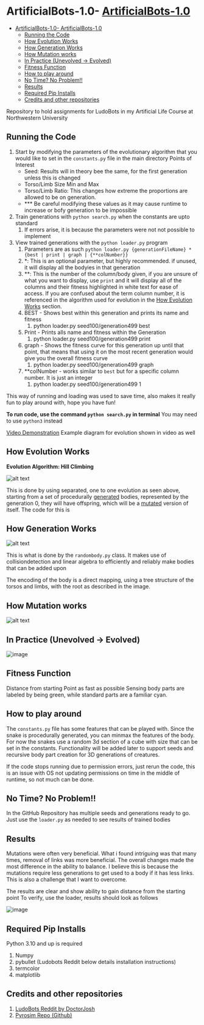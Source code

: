# ArtificialBots-1.0- [ArtificialBots-1.0](#artificialbots-10)
- [ArtificialBots-1.0- ArtificialBots-1.0](#artificialbots-10--artificialbots-10)
  - [Running the Code](#running-the-code)
  - [How Evolution Works](#how-evolution-works)
  - [How Generation Works](#how-generation-works)
  - [How Mutation works](#how-mutation-works)
  - [In Practice (Unevolved -\> Evolved)](#in-practice-unevolved---evolved)
  - [Fitness Function](#fitness-function)
  - [How to play around](#how-to-play-around)
  - [No Time? No Problem!!](#no-time-no-problem)
  - [Results](#results)
  - [Required Pip Installs](#required-pip-installs)
  - [Credits and other repositories](#credits-and-other-repositories)

Repository to hold assignments for LudoBots in my Artificial Life Course at Northwestern University

## Running the Code
1. Start by modifying the parameters of the evolutionary algorithm that you would like to set in the `constants.py` file in the main directory
  Points of Interest
    - Seed: Results will in theory bee the same, for the first generation unless this is changed
    - Torso/Limb Size Min and Max
    -  Torso/Limb Ratio: This changes how extreme the proportions are allowed to be on generation. 
    -  *** Be careful modifying these values as it may cause runtime to increase or bofy generation to be impossible
2. Train generations with `python search.py` when the constants are upto standard
   1. If errors arise, it is because the parameters were not not possible to implement
3. View trained generations with the `python loader.py` program
   1. Parameters are as such `python loader.py {generationFileName} *{best | print | graph | {**colNumber}} `
   2. *: This is an optional parameter, but highly recommended. if unused, it will display all the bodyies in that generation
   3. **: This is the number of the column/body given, if you are unsure of what you want to display, use `print` and it will display all of the columns and their fitness highlighted in white text for ease of access. If you are confused about the term column number, it is referenced in the algorithm used for evolution in the [How Evolution Works](#how-evolution-works) section.
   4. BEST - Shows best within this generation and prints its name and fitness
      1. python loader.py seed100/generation499 best
   5. Print - Prints alls name and fitness within the Generation
      1. python loader.py seed100/generation499 print
   6. graph - Shows the fitness curve for this generation up until that point, that means that using it on the most recent generation would give you the overall fitness curve
      1. python loader.py seed100/generation499 graph
   7. **colNumber - works similar to `best` but for a specific column number. It is just an integer
      1. python loader.py seed100/generation499 1

This way of running and loading was used to save time, also makes it really fun to play around with, hope you have fun!


**To run code, use the command `python search.py` in terminal**
You may need to use `python3` instead


[Video Demonstration](https://youtu.be/-SnFG_7EwTQ)
Example diagram for evolution shown in video as well

## How Evolution Works

**Evolution Algorithm: Hill Climbing**

![alt text](readmeImgs/Abstract_Evolution.png)

This is done by using separated, one to one evolution as seen above,  starting from a set of procedurally [generated](#how-generation-works) bodies, represented by the generation 0, they will have offspring, which will be a [mutated](#how-mutation-works) version of itself. 
The code for this is 


## How Generation Works


![alt text](readmeImgs/Generation.png)

This is what is done by the `randombody.py` class. It makes use of collisiondetection and linear algebra to efficiently and reliably make bodies that can be added upon

The encoding of the body is a direct mapping, using a tree structure of the torsos and limbs, with the root as described in the image. 


## How Mutation works

![alt text](readmeImgs/Mutation.png)


## In Practice (Unevolved -> Evolved)

![image](readmeImgs/Teaser.gif)


## Fitness Function
Distance from starting Point as fast as possible
Sensing body parts are labeled by being green, while standard parts are a familiar cyan.

## How to play around
The `constants.py` file has some features that can be played with. Since the snake is procedurally generated, you can minmax the features of the body.
For now the snakes use a random 3d section of a cube with size that can be set in the constants. Functionality will be added later to support seeds and 
recursive body part creation for 3D generations of creatures.


If the code stops running due to permission errors, just rerun the code, this is an issue with OS not updating
permissions on time in the middle of runtime, so not much can be done.


## No Time? No Problem!!
In the GitHub Repository has multiple seeds and generations ready to go. Just use the `loader.py` as needed to see results of trained bodies


## Results
Mutations were often very beneficial. What i found intriguing was that many times, removal of links was more beneficial. The overall changes made the most difference in the ability to balance. I believe this is because the mutations require less generations to get used to a body if it has less links. This is also a challenge that I want to overcome. 

The results are clear and show ability to gain distance from the starting point
To verify, use the loader, results should look as follows

![image](Figure_1.png)


## Required Pip Installs
Python 3.10 and up is required
 1. Numpy
 2. pybullet (Ludobots Reddit below details installation instructions)
 3. termcolor
 4. matplotlib

## Credits and other repositories

 1. [LudoBots Reddit by DoctorJosh](https://www.reddit.com/r/ludobots/wiki/installation/)
 2. [Pyrosim Repo (Github)](https://github.com/jbongard/pyrosim)
    

